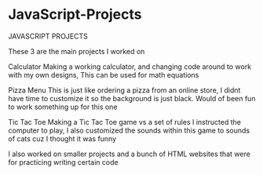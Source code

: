 # JavaScript-Projects

JAVASCRIPT PROJECTS

These 3 are the main projects I worked on

Calculator
Making a working calculator, and changing code around to work with my own designs, This can be used for math equations

Pizza Menu
This is just like ordering a pizza from an online store, I didnt have time to customize it so the background is just black.
Would of been fun to work something up for this one

Tic Tac Toe
Making a Tic Tac Toe game vs a set of rules I instructed the computer to play, I also customized the sounds within this game to sounds of cats cuz I thought it was funny

I also worked on smaller projects and a bunch of HTML websites that were for practicing writing certain code